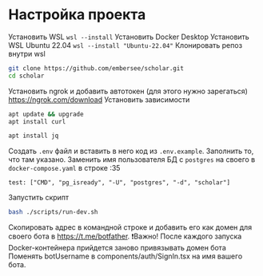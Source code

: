 # Настройка проекта
Установить WSL
`wsl --install`
Установить Docker Desktop
Установить WSL Ubuntu 22.04
`wsl --install "Ubuntu-22.04"`
Клонировать репоз внутри wsl
```bash
git clone https://github.com/embersee/scholar.git
cd scholar
```
Установить ngrok и добавить автотокен (для этого нужно зарегаться) https://ngrok.com/download
Установить зависимости
```bash
apt update && upgrade
apt install curl

apt install jq
```
Создать `.env` файл и вставить в него код из `.env.example`. Заполнить то, что там указано.
Заменить имя пользователя БД c `postgres` на своего в `docker-compose.yaml` в строке :35
```
test: ["CMD", "pg_isready", "-U", "postgres", "-d", "scholar"]
```
Запустить скрипт
```bash
bash ./scripts/run-dev.sh
```
Скопировать адрес в командной строке и добавить его как домен для своего бота в https://t.me/botfather.
❗️Важно!
После каждого запуска Docker-контейнера прийдется заново привязывать домен бота
Поменять botUsername в components/auth/SignIn.tsx на имя вашего бота.